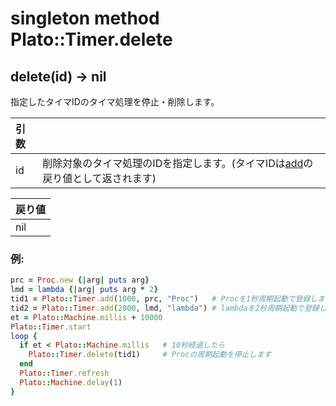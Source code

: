 # singleton method Plato::Timer.delete

## delete(id) -> nil

指定したタイマIDのタイマ処理を停止・削除します。  

|引数||
|:--|:--|
|id|削除対象のタイマ処理のIDを指定します。(タイマIDは[add](add.md)の戻り値として返されます)|

|戻り値|
|:--|
|nil|

### 例:
```Ruby
prc = Proc.new {|arg| puts arg}
lmd = lambda {|arg| puts arg * 2}
tid1 = Plato::Timer.add(1000, prc, "Proc")   # Procを1秒周期起動で登録します
tid2 = Plato::Timer.add(2000, lmd, "lambda") # lambdaを2秒周期起動で登録します
et = Plato::Machine.millis + 10000
Plato::Timer.start
loop {
  if et < Plato::Machine.millis   # 10秒経過したら
    Plato::Timer.delete(tid1)     # Procの周期起動を停止します
  end
  Plato::Timer.refresh
  Plato::Machine.delay(1)
}
```
